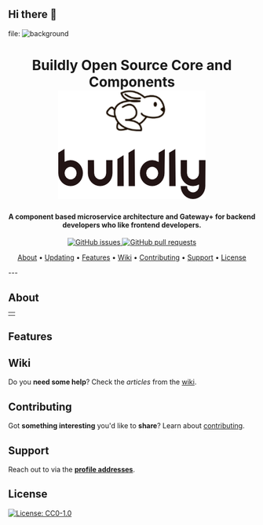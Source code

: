 ## Hi there 👋
file: ![ background]([background.png](https://github.com/buildlyio/.github/blob/main/Buildly%20Banner%20Trees.png?raw=true))
<h1 align="center">
  Buildly Open Source Core and Components
  <br>
  <a href="https://github.com/buidlyio"><img src="https://github.com/buildlyio/.github/blob/main/buildly-logo.png?raw=true" alt="Buildly Logo"></a>
</h1>

<h4 align="center">A component based microservice architecture and Gateway+ for backend developers who like frontend developers.</h4>

<p align="center">
    <a href="https://github.com/buildlyio/buildly-core/issues">
    <img src="https://img.shields.io/github/issues-raw/buildlyio/buildly-core.svg?style=flat-square&logo=github&logoColor=white"
         alt="GitHub issues">
    <a href="https://github.com/buildlyio/buildly-core/pulls">
    <img src="https://img.shields.io/github/issues-pr-raw/buildlyio/buildly-core.svg?style=flat-square&logo=github&logoColor=white"
         alt="GitHub pull requests">
</p>
      
<p align="center">
  <a href="#about">About</a> •
  <a href="#updating">Updating</a> •
  <a href="#features">Features</a> •
  <a href="#wiki">Wiki</a> •
  <a href="#contributing">Contributing</a> •
  <a href="#support">Support</a> •
  <a href="#license">License</a>
</p>
---

## About

<table>
<tr>
<td>
  

</td>
</tr>
</table>

## Features




## Wiki

Do you **need some help**? Check the _articles_ from the [wiki](https://github.com/buildlyio/buildly-core/wiki/).

## Contributing

Got **something interesting** you'd like to **share**? Learn about [contributing](https://github.com/buildlyio/docs/CONTRIBUTING.md).

## Support

Reach out to via the **[profile addresses](https://github.com/buildlyio)**.

## License

[![License: CC0-1.0](https://img.shields.io/badge/License-CC0%201.0-lightgrey.svg)](https://tldrlegal.com/license/creative-commons-cc0-1.0-universal)
